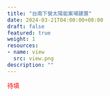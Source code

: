 ```yaml
---
title: "台南下營太陽能案場建置"
date: 2024-03-21T04:00:00+08:00
draft: false
featured: true
weight: 1
resources: 
- name: view
  src: view.png
description: ""
---
```


<font color=red>待填</font>

